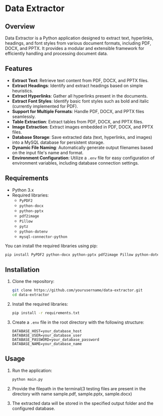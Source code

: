 # Data Extractor

## Overview

Data Extractor is a Python application designed to extract text, hyperlinks, headings, and font styles from various document formats, including PDF, DOCX, and PPTX. It provides a modular and extensible framework for efficiently handling and processing document data.

## Features

- **Extract Text**: Retrieve text content from PDF, DOCX, and PPTX files.
- **Extract Headings**: Identify and extract headings based on simple heuristics.
- **Extract Hyperlinks**: Gather all hyperlinks present in the documents.
- **Extract Font Styles**: Identify basic font styles such as bold and italic (currently implemented for PDF).
- **Support for Multiple Formats**: Handle PDF, DOCX, and PPTX files seamlessly.
- **Table Extraction**: Extract tables from PDF, DOCX, and PPTX files.
- **Image Extraction**: Extract images embedded in PDF, DOCX, and PPTX files.
- **Database Storage**: Save extracted data (text, hyperlinks, and images) into a MySQL database for persistent storage.
- **Dynamic File Naming**: Automatically generate output filenames based on the input file's name and format.
- **Environment Configuration**: Utilize a `.env` file for easy configuration of environment variables, including database connection settings.

## Requirements

- Python 3.x
- Required libraries:
  - `PyPDF2`
  - `python-docx`
  - `python-pptx`
  - `pdf2image`
  - `Pillow`
  - `pytz`
  - `python-dotenv`
  - `mysql-connector-python`

You can install the required libraries using pip:

```bash
pip install PyPDF2 python-docx python-pptx pdf2image Pillow python-dotenv mysql-connector-python
```

## Installation

1. Clone the repository:

    ```bash
    git clone https://github.com/yourusername/data-extractor.git
    cd data-extractor
    ```

2. Install the required libraries:

    ```bash
    pip install -r requirements.txt
    ```

3. Create a `.env` file in the root directory with the following structure:

    ```plaintext
    DATABASE_HOST=your_database_host
    DATABASE_USER=your_database_user
    DATABASE_PASSWORD=your_database_password
    DATABASE_NAME=your_database_name
    ```

## Usage

1. Run the application:

    ```bash
    python main.py
    ```

2. Provide the filepath in the terminal(3 testing files are present in the directory with name sample.pdf, sample.pptx, sample.docx)

3. The extracted data will be stored in the specified output folder and the configured database.
